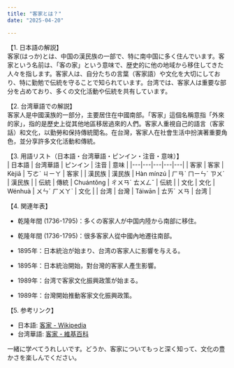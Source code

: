 ```yaml
---
title: "客家とは？"
date: "2025-04-20"

---
```


【1. 日本語の解説】  
客家(はっか)とは、中国の漢民族の一部で、特に南中国に多く住んでいます。客家という名前は、「客の家」という意味で、歴史的に他の地域から移住してきた人々を指します。客家人は、自分たちの言葉（客家語）や文化を大切にしており、特に勤勉で伝統を守ることで知られています。台湾では、客家人は重要な部分を占めており、多くの文化活動や伝統を共有しています。

【2. 台湾華語での解説】  
客家人是中國漢族的一部分，主要居住在中國南部。「客家」這個名稱意指「外來的家」，指的是歷史上從其他地區移居過來的人們。客家人重視自己的語言（客家話）和文化，以勤勞和保持傳統聞名。在台灣，客家人在社會生活中扮演著重要角色，並分享許多文化活動和傳統。

【3. 用語リスト（日本語・台湾華語・ピンイン・注音・意味）】  
| 日本語 | 台湾華語 | ピンイン | 注音 | 意味 |
|---|---|---|---|---|
| 客家 | 客家 | Kèjiā | ㄎㄜˋ ㄐㄧㄚ | 客家 |
| 漢民族 | 漢民族 | Hàn mínzú | ㄏㄢˋ ㄇㄧㄣˊ ㄗㄨˊ | 漢民族 |
| 伝統 | 傳統 | Chuántǒng | ㄔㄨㄢˊ ㄊㄨㄥˇ | 伝統 |
| 文化 | 文化 | Wénhuà | ㄨㄣˊ ㄏㄨㄚˋ | 文化 |
| 台湾 | 台灣 | Táiwān | ㄊㄞˊ ㄨㄢ | 台湾 |

【4. 関連年表】  
- 乾隆年間 (1736-1795)：多くの客家人が中国内陸から南部に移住。  
- 乾隆年間 (1736-1795)：很多客家人從中國內地遷往南部。  

- 1895年：日本統治が始まり、台湾の客家人に影響を与える。  
- 1895年：日本統治開始，對台灣的客家人產生影響。  

- 1989年：台湾で客家文化振興政策が始まる。  
- 1989年：台灣開始推動客家文化振興政策。  

【5. 参考リンク】  
- 日本語: [客家 - Wikipedia](https://ja.wikipedia.org/wiki/%E5%AE%A2%E5%AE%B6)  
- 台湾華語: [客家 - 維基百科](https://zh.wikipedia.org/wiki/%E5%AE%A2%E5%AE%B6%E4%BA%BA)  

一緒に学べてうれしいです。どうか、客家についてもっと深く知って、文化の豊かさを楽しんでください。
